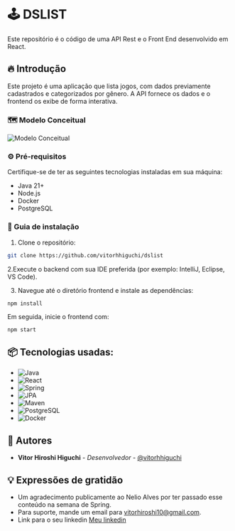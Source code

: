 # 🕹️ DSLIST

Este repositório é o código de uma API Rest e o Front End desenvolvido em React.

## 🔥 Introdução

Este projeto é uma aplicação que lista jogos, com dados previamente cadastrados e categorizados por gênero. A API fornece os dados e o frontend os exibe de forma interativa.

### 🗺️ Modelo Conceitual
![Modelo Conceitual](https://github.com/user-attachments/assets/3b4031df-25c6-40ff-ad3c-dd5793462d9d)


### ⚙️ Pré-requisitos

Certifique-se de ter as seguintes tecnologias instaladas em sua máquina:

- Java 21+
- Node.js
- Docker
- PostgreSQL

### 🔨 Guia de instalação

1. Clone o repositório:

```bash
git clone https://github.com/vitorhhiguchi/dslist
```

2.Execute o backend com sua IDE preferida (por exemplo: IntelliJ, Eclipse, VS Code).

3. Navegue até o diretório frontend e instale as dependências:
   
```
npm install
```

Em seguida, inicie o frontend com:

```
npm start
```

## 📦 Tecnologias usadas:

* ![Java](https://img.shields.io/badge/java-21-ED8B00?style=for-the-badge&logo=openjdk&logoColor=white)
* ![React](https://img.shields.io/badge/react-19-61DAFB?style=for-the-badge&logo=react&logoColor=black)
* ![Spring](https://img.shields.io/badge/spring-%236DB33F.svg?style=for-the-badge&logo=spring&logoColor=white)
* ![JPA](https://img.shields.io/badge/JPA-orange?style=for-the-badge)
* ![Maven](https://img.shields.io/badge/maven-C60F13?style=for-the-badge&logo=apache-maven&logoColor=white)
* ![PostgreSQL](https://img.shields.io/badge/postgresql-15-4169E1?style=for-the-badge&logo=postgresql&logoColor=white)
* ![Docker](https://img.shields.io/badge/docker-25x-2496ED?style=for-the-badge&logo=docker&logoColor=white)

## 👷 Autores

* **Vitor Hiroshi Higuchi** - *Desenvolvedor* - [@vitorhhiguchi](https://github.com/Vitorhhiguchi)

## 💡 Expressões de gratidão

* Um agradecimento publicamente ao Nelio Alves por ter passado esse conteúdo na semana de Spring.
* Para suporte, mande um email para vitorhiroshi10@gmail.com.
* Link para o seu linkedin [Meu linkedin](https://www.linkedin.com/in/vitor-hiroshi-higuchi-b0918b270/)
